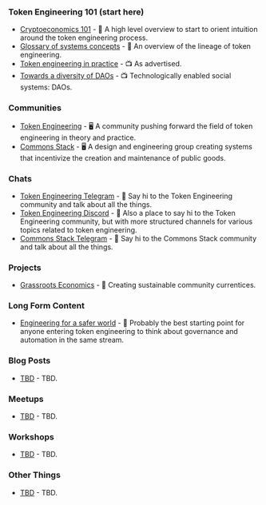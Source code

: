 ### Token Engineering 101 (start here)
- [Cryptoeconomics 101](https://aracred.github.io/website/blog/Cryptoeconomics%20101) - 📄 A high level overview to start to orient intuition around the token engineering process.
- [Glossary of systems concepts](https://community.cadcad.org/t/working-glossary-of-systems-concepts/17) - 📄 An overview of the lineage of token engineering. 
- [Token engineering in practice](https://youtu.be/xRqXAlpWl0Y) - 📺 As advertised.
- [Towards a diversity of DAOs](https://www.youtube.com/watch?v=75769EjciVk) - 📺 Technologically enabled social systems: DAOs.

### Communities
- [Token Engineering](tokens.engineering) - 🖥️ A community pushing forward the field of token engineering in theory and practice.
- [Commons Stack](https://commonsstack.org/) - 🖥️ A design and engineering group creating systems that incentivize the creation and maintenance of public goods.

### Chats
- [Token Engineering Telegram](https://t.me/TokenEngineering) -  💬 Say hi to the Token Engineering community and talk about all the things.
- [Token Engineering Discord](https://discord.gg/gHvksh8) -  💬 Also a place to say hi to the Token Engineering community, but with more structured channels for various topics related to token engineering.
- [Commons Stack Telegram](https://t.me/commonsstack) - 💬 Say hi to the Commons Stack community and talk about all the things.

### Projects
- [Grassroots Economics](https://www.grassrootseconomics.org/) - 🌱 Creating sustainable community currentices.

### Long Form Content
- [Engineering for a safer world](http://sunnyday.mit.edu/safer-world.pdf) - 📕 Probably the best starting point for anyone entering token engineering to think about governance and automation in the same stream.

### Blog Posts
- [TBD](TBD) - TBD.

### Meetups
- [TBD](TBD) - TBD.

### Workshops
- [TBD](TBD) - TBD.

### Other Things
- [TBD](TBD) - TBD.
